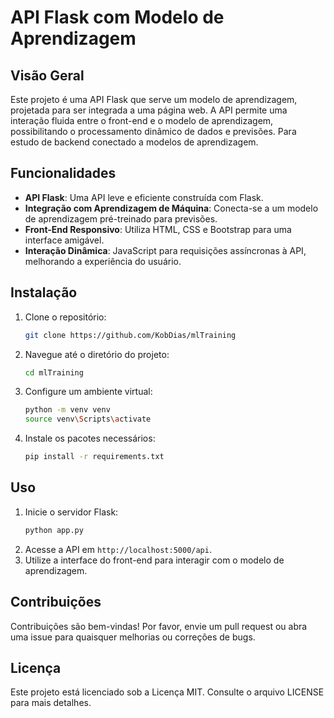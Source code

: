 # API Flask com Modelo de Aprendizagem

## Visão Geral
Este projeto é uma API Flask que serve um modelo de aprendizagem, projetada para ser integrada a uma página web. A API permite uma interação fluida entre o front-end e o modelo de aprendizagem, possibilitando o processamento dinâmico de dados e previsões. Para estudo de backend conectado a modelos de aprendizagem.

## Funcionalidades
- **API Flask**: Uma API leve e eficiente construída com Flask.
- **Integração com Aprendizagem de Máquina**: Conecta-se a um modelo de aprendizagem pré-treinado para previsões.
- **Front-End Responsivo**: Utiliza HTML, CSS e Bootstrap para uma interface amigável.
- **Interação Dinâmica**: JavaScript para requisições assíncronas à API, melhorando a experiência do usuário.

## Instalação
1. Clone o repositório:
   ```bash
   git clone https://github.com/KobDias/mlTraining
   ```
2. Navegue até o diretório do projeto:
   ```bash
   cd mlTraining
   ```
3. Configure um ambiente virtual:
   ```bash
   python -m venv venv
   source venv\Scripts\activate
   ```
4. Instale os pacotes necessários:
   ```bash
   pip install -r requirements.txt
   ```

## Uso
1. Inicie o servidor Flask:
   ```bash
   python app.py
   ```
2. Acesse a API em `http://localhost:5000/api`.
3. Utilize a interface do front-end para interagir com o modelo de aprendizagem.

## Contribuições
Contribuições são bem-vindas! Por favor, envie um pull request ou abra uma issue para quaisquer melhorias ou correções de bugs.

## Licença
Este projeto está licenciado sob a Licença MIT. Consulte o arquivo LICENSE para mais detalhes.
